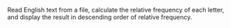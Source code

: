 Read English text from a file, calculate the relative frequency of each letter, and display the result in descending order of relative frequency.
